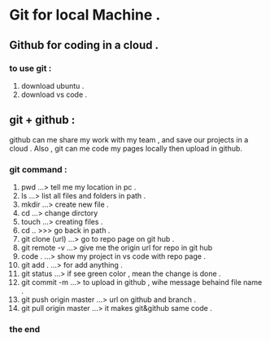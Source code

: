 # Git for local Machine .

## Github for coding in a cloud .

### to use git : 
1. download ubuntu .
2. download vs code .

## git + github :
github can me share my work with my team , and save our projects in a cloud . Also , git can me code my pages locally then upload in github.

### git command :
1. pwd ...> tell me my location in pc .
2. ls ...> list all files and folders in path .
3. mkdir ...> create new file .
4. cd ...> change dirctory 
5. touch ...> creating files . 
6. cd ..  >>> go back in path .
7. git clone (url) ...> go to repo page on git hub .
8. git remote -v ...> give me the origin url for repo in git hub 
9. code . ...> show my project in vs code with repo page .
10. git add .  ...> for add anything .
11. git status ...> if see green color , mean the change is done .
12. git commit -m ...> to upload in github , wihe message behaind file name .
13. git push origin master ...> url on github and branch .
14. git pull origin master ...> it makes git&github same code .

### the end 